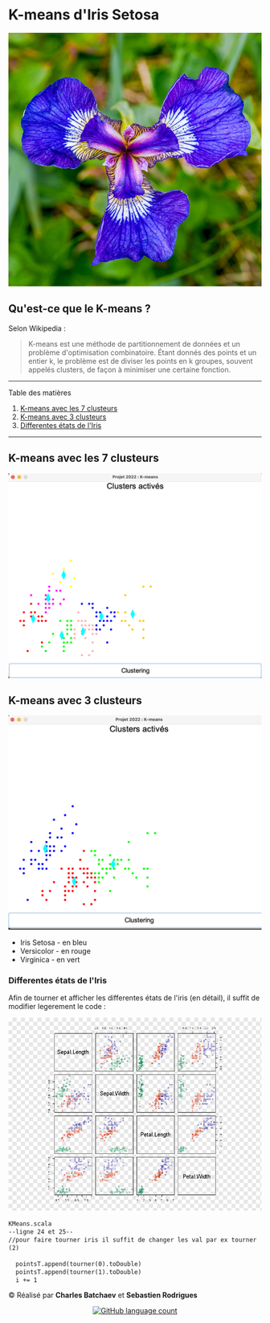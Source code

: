 # K-means d'Iris Setosa
![setosa](./ressources/img_2.png)
## Qu'est-ce que le K-means ?
Selon Wikipedia  :

>K-means est une méthode de partitionnement de données et un problème d'optimisation combinatoire. Étant donnés des points et un entier k, le problème est de diviser les points en k groupes, souvent appelés clusters, de façon à minimiser une certaine fonction.

*******
Table des matières
1. [K-means avec les 7 clusteurs](#7clusteurs)
2. [K-means avec 3 clusteurs](#3clusteurs)
3. [Differentes états de l'Iris](#etats)


*******
<div id='7clusteurs'/>  

## K-means avec les 7 clusteurs
![](./ressources/kmeans7clusteurs.png)

<div id='3clusteurs'/>  

## K-means avec 3 clusteurs

![](./ressources/kmeans3clusteurs.png)

<div id='etats'/>  

* Iris Setosa - en bleu
* Versicolor - en rouge
* Virginica - en vert

### Differentes états de l'Iris

Afin de tourner et afficher les differentes états de l'iris (en détail), il suffit de modifier legerement le code : 

![img.png](./ressources/img.png)


    KMeans.scala
    --ligne 24 et 25--
    //pour faire tourner iris il suffit de changer les val par ex tourner (2)

      pointsT.append(tourner(0).toDouble) 
      pointsT.append(tourner(1).toDouble)
      i += 1



© Réalisé par **Charles Batchaev** et **Sebastien Rodrigues**
<p align="center"> 
<a href="https://img.shields.io/github/languages/count/charlesbchv/kmeans" alt="Built Status">
<img alt="GitHub language count" src="https://img.shields.io/github/languages/count/charlesbchv/kmeans">
</p>
